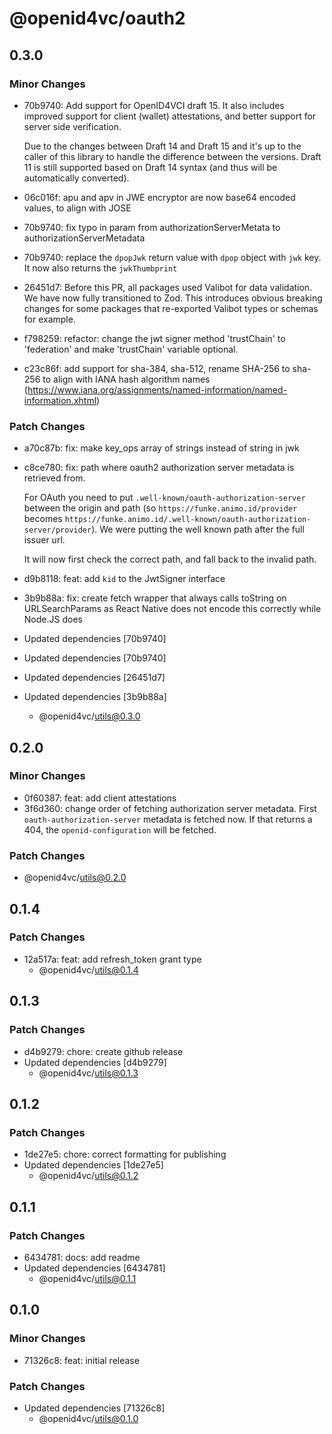 # @openid4vc/oauth2

## 0.3.0

### Minor Changes

- 70b9740: Add support for OpenID4VCI draft 15. It also includes improved support for client (wallet) attestations, and better support for server side verification.

  Due to the changes between Draft 14 and Draft 15 and it's up to the caller of this library to handle the difference between the versions. Draft 11 is still supported based on Draft 14 syntax (and thus will be automatically converted).

- 06c016f: apu and apv in JWE encryptor are now base64 encoded values, to align with JOSE
- 70b9740: fix typo in param from authorizationServerMetata to authorizationServerMetadata
- 70b9740: replace the `dpopJwk` return value with `dpop` object with `jwk` key. It now also returns the `jwkThumbprint`
- 26451d7: Before this PR, all packages used Valibot for data validation.
  We have now fully transitioned to Zod. This introduces obvious breaking changes for some packages that re-exported Valibot types or schemas for example.
- f798259: refactor: change the jwt signer method 'trustChain' to 'federation' and make 'trustChain' variable optional.
- c23c86f: add support for sha-384, sha-512, rename SHA-256 to sha-256 to align with IANA hash algorithm names (https://www.iana.org/assignments/named-information/named-information.xhtml)

### Patch Changes

- a70c87b: fix: make key_ops array of strings instead of string in jwk
- c8ce780: fix: path where oauth2 authorization server metadata is retrieved from.

  For OAuth you need to put `.well-known/oauth-authorization-server` between the origin and path (so `https://funke.animo.id/provider` becomes `https://funke.animo.id/.well-known/oauth-authorization-server/provider`). We were putting the well known path after the full issuer url.

  It will now first check the correct path, and fall back to the invalid path.

- d9b8118: feat: add `kid` to the JwtSigner interface
- 3b9b88a: fix: create fetch wrapper that always calls toString on URLSearchParams as React Native does not encode this correctly while Node.JS does
- Updated dependencies [70b9740]
- Updated dependencies [70b9740]
- Updated dependencies [26451d7]
- Updated dependencies [3b9b88a]
  - @openid4vc/utils@0.3.0

## 0.2.0

### Minor Changes

- 0f60387: feat: add client attestations
- 3f6d360: change order of fetching authorization server metadata. First `oauth-authorization-server` metadata is fetched now. If that returns a 404, the `openid-configuration` will be fetched.

### Patch Changes

- @openid4vc/utils@0.2.0

## 0.1.4

### Patch Changes

- 12a517a: feat: add refresh_token grant type
  - @openid4vc/utils@0.1.4

## 0.1.3

### Patch Changes

- d4b9279: chore: create github release
- Updated dependencies [d4b9279]
  - @openid4vc/utils@0.1.3

## 0.1.2

### Patch Changes

- 1de27e5: chore: correct formatting for publishing
- Updated dependencies [1de27e5]
  - @openid4vc/utils@0.1.2

## 0.1.1

### Patch Changes

- 6434781: docs: add readme
- Updated dependencies [6434781]
  - @openid4vc/utils@0.1.1

## 0.1.0

### Minor Changes

- 71326c8: feat: initial release

### Patch Changes

- Updated dependencies [71326c8]
  - @openid4vc/utils@0.1.0
